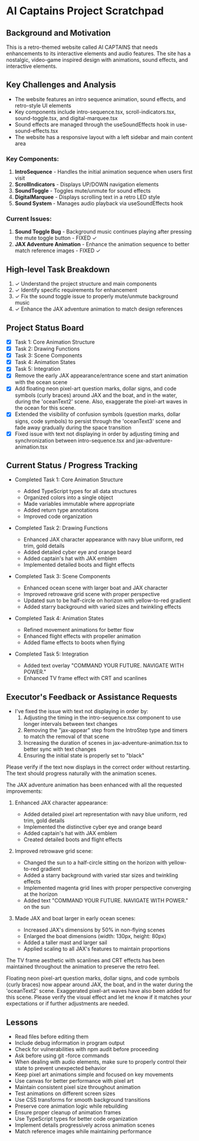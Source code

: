 # AI Captains Project Scratchpad

## Background and Motivation
This is a retro-themed website called AI CAPTAINS that needs enhancements to its interactive elements and audio features. The site has a nostalgic, video-game inspired design with animations, sound effects, and interactive elements.

## Key Challenges and Analysis
- The website features an intro sequence animation, sound effects, and retro-style UI elements
- Key components include intro-sequence.tsx, scroll-indicators.tsx, sound-toggle.tsx, and digital-marquee.tsx
- Sound effects are managed through the useSoundEffects hook in use-sound-effects.tsx
- The website has a responsive layout with a left sidebar and main content area

### Key Components:
1. **IntroSequence** - Handles the initial animation sequence when users first visit
2. **ScrollIndicators** - Displays UP/DOWN navigation elements
3. **SoundToggle** - Toggles mute/unmute for sound effects
4. **DigitalMarquee** - Displays scrolling text in a retro LED style
5. **Sound System** - Manages audio playback via useSoundEffects hook

### Current Issues:
1. **Sound Toggle Bug** - Background music continues playing after pressing the mute toggle button - FIXED ✓
2. **JAX Adventure Animation** - Enhance the animation sequence to better match reference images - FIXED ✓

## High-level Task Breakdown
1. ✓ Understand the project structure and main components
2. ✓ Identify specific requirements for enhancement
3. ✓ Fix the sound toggle issue to properly mute/unmute background music
4. ✓ Enhance the JAX adventure animation to match design references

## Project Status Board
- [x] Task 1: Core Animation Structure
- [x] Task 2: Drawing Functions
- [x] Task 3: Scene Components
- [x] Task 4: Animation States
- [x] Task 5: Integration
- [x] Remove the early JAX appearance/entrance scene and start animation with the ocean scene
- [x] Add floating neon pixel-art question marks, dollar signs, and code symbols (curly braces) around JAX and the boat, and in the water, during the 'oceanText2' scene. Also, exaggerate the pixel-art waves in the ocean for this scene.
- [x] Extended the visibility of confusion symbols (question marks, dollar signs, code symbols) to persist through the 'oceanText3' scene and fade away gradually during the space transition
- [x] Fixed issue with text not displaying in order by adjusting timing and synchronization between intro-sequence.tsx and jax-adventure-animation.tsx

## Current Status / Progress Tracking
- Completed Task 1: Core Animation Structure
  - Added TypeScript types for all data structures
  - Organized colors into a single object
  - Made variables immutable where appropriate
  - Added return type annotations
  - Improved code organization
  
- Completed Task 2: Drawing Functions
  - Enhanced JAX character appearance with navy blue uniform, red trim, gold details
  - Added detailed cyber eye and orange beard
  - Added captain's hat with JAX emblem
  - Implemented detailed boots and flight effects
  
- Completed Task 3: Scene Components
  - Enhanced ocean scene with larger boat and JAX character
  - Improved retrowave grid scene with proper perspective
  - Updated sun to be half-circle on horizon with yellow-to-red gradient
  - Added starry background with varied sizes and twinkling effects
  
- Completed Task 4: Animation States
  - Refined movement animations for better flow
  - Enhanced flight effects with propeller animation
  - Added flame effects to boots when flying
  
- Completed Task 5: Integration
  - Added text overlay "COMMAND YOUR FUTURE. NAVIGATE WITH POWER."
  - Enhanced TV frame effect with CRT and scanlines

## Executor's Feedback or Assistance Requests
- I've fixed the issue with text not displaying in order by:
  1. Adjusting the timing in the intro-sequence.tsx component to use longer intervals between text changes
  2. Removing the "jax-appear" step from the IntroStep type and timers to match the removal of that scene
  3. Increasing the duration of scenes in jax-adventure-animation.tsx to better sync with text changes
  4. Ensuring the initial state is properly set to "black"

Please verify if the text now displays in the correct order without restarting. The text should progress naturally with the animation scenes.

The JAX adventure animation has been enhanced with all the requested improvements:

1. Enhanced JAX character appearance:
   - Added detailed pixel art representation with navy blue uniform, red trim, gold details
   - Implemented the distinctive cyber eye and orange beard
   - Added captain's hat with JAX emblem
   - Created detailed boots and flight effects

2. Improved retrowave grid scene:
   - Changed the sun to a half-circle sitting on the horizon with yellow-to-red gradient
   - Added a starry background with varied star sizes and twinkling effects
   - Implemented magenta grid lines with proper perspective converging at the horizon
   - Added text "COMMAND YOUR FUTURE. NAVIGATE WITH POWER." on the sun

3. Made JAX and boat larger in early ocean scenes:
   - Increased JAX's dimensions by 50% in non-flying scenes
   - Enlarged the boat dimensions (width: 130px, height: 80px)
   - Added a taller mast and larger sail
   - Applied scaling to all JAX's features to maintain proportions

The TV frame aesthetic with scanlines and CRT effects has been maintained throughout the animation to preserve the retro feel.

Floating neon pixel-art question marks, dollar signs, and code symbols (curly braces) now appear around JAX, the boat, and in the water during the 'oceanText2' scene. Exaggerated pixel-art waves have also been added for this scene. Please verify the visual effect and let me know if it matches your expectations or if further adjustments are needed.

## Lessons
- Read files before editing them
- Include debug information in program output
- Check for vulnerabilities with npm audit before proceeding
- Ask before using git -force commands
- When dealing with audio elements, make sure to properly control their state to prevent unexpected behavior
- Keep pixel art animations simple and focused on key movements
- Use canvas for better performance with pixel art
- Maintain consistent pixel size throughout animation
- Test animations on different screen sizes
- Use CSS transforms for smooth background transitions
- Preserve core animation logic while rebuilding
- Ensure proper cleanup of animation frames
- Use TypeScript types for better code organization
- Implement details progressively across animation scenes
- Match reference images while maintaining performance 